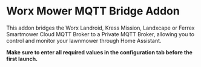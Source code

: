 # Worx Mower MQTT Bridge Addon

This addon bridges the Worx Landroid, Kress Mission, Landxcape or Ferrex Smartmower Cloud MQTT Broker to a Private MQTT Broker, allowing you to control and monitor your lawnmower through Home Assistant. 

**Make sure to enter all required values in the configuration tab before the first launch.**